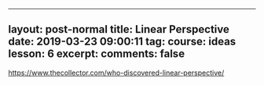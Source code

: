 
---
layout: post-normal
title: Linear Perspective
date:   2019-03-23 09:00:11
tag:
course: ideas
lesson: 6
excerpt:
comments: false
---




https://www.thecollector.com/who-discovered-linear-perspective/
